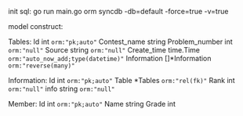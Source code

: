 init sql:
	go run main.go orm syncdb -db=default -force=true -v=true

model construct:

Tables:
	Id				int			`orm:"pk;auto"`
	Contest_name	string
	Problem_number	int			`orm:"null"`
	Source			string		`orm:"null"`
	Create_time		time.Time	`orm:"auto_now_add;type(datetime)"`
	Information		[]*Information	`orm:"reverse(many)"`

Information:
	Id				int			`orm:"pk;auto"`
	Table			*Tables		`orm:"rel(fk)"`
	Rank			int			`orm:"null"`
	info			string		`orm:"null"`

Member:
	Id		int		`orm:"pk;auto"`
	Name	string
	Grade	int
